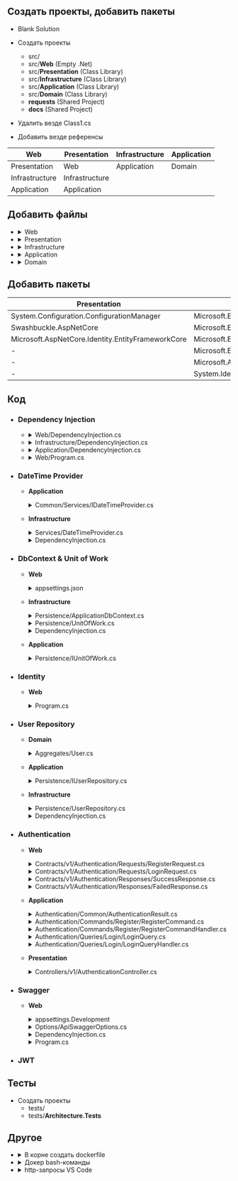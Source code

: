 
## Создать проекты, добавить пакеты
- Blank Solution

- Создать проекты
  - src/
  - src/**Web** (Empty .Net)
  - src/**Presentation** (Class Library)
  - src/**Infrastructure** (Class Library)
  - src/**Application** (Class Library)
  - src/**Domain** (Class Library)
  - **requests** (Shared Project)
  - **docs** (Shared Project)

- Удалить везде Class1.cs 


- Добавить везде референсы


| Web | Presentation | Infrastructure | Application |
|-----|-----------|----------------|-------------|
| Presentation | Web | Application | Domain|
| Infrastructure | Infrastructure |||
| Application | Application |||

## Добавить файлы
- <details><summary>Web</summary>
  
  - Contracts
    - v1    
      - Authentication
        - Requests
          - RegisterRequest.cs
          - LoginRequest.cs
        - Responses
          - SuccessResponse.cs
          - FailedResponse.cs
      - Posts
        - Requests
          - CreatePostRequest.cs
          - UpdatePostRequest.cs
        - Responses
          - PostResponse.cs 
      - ApiRoutes.cs
  - Options
    - ApiSwaggerOptions.cs
  - DependencyInjection.cs
  </details>

- <details>
  <summary>Presentation</summary>  
  
  - Controllers
    - v1
      - AuthenticationController.cs 
      - PostsController.cs
      - TagsController.cs
      - ErrorController.cs
  </details>
   
- <details><summary>Infrastructure</summary>
  
  - Authentication
    - JwtSettings.cs
    - JwtTokenGenerator.cs 
  - Persistence
    - UserRepository.cs
  - Services
    - DateTimeProvider.cs
   - DependencyInjection.cs
  </details>
  
- <details><summary>Application</summary> 
  
  - Authentication
    - Commands
      - Register
        - RegisterCommand.cs 
        - RegisterCommandHandler.cs 
    - Common
      - AuthenticationResult.cs 
    - Queries
      - Login
        - LoginQuery.cs
        - LoginQueryHandler.cs 
  - Common
    - Interfaces
      - Authentication
        - IJwtTokenGenerator.cs
    - Services
      - IDateTimeProvider.cs 
  - Persistence
    - IUserRepository.cs
  - DependencyInjection.cs
  </details>
  
- <details><summary>Domain</summary>
  
  - Aggregates
    - User.cs 
  </details>

## Добавить пакеты

| Presentation | Infrastructure | Application |
|-----------|----------------|-------------|
| System.Configuration.ConfigurationManager | Microsoft.Extensions.Configuration | Microsoft.Extensions.DependencyInjection |
|Swashbuckle.AspNetCore | Microsoft.Extensions.Options.ConfigurationExtension |MediatR|
| Microsoft.AspNetCore.Identity.EntityFrameworkCore | Microsoft.EntityFrameworkCore.SqlServer | MediatR.Extensions.Microsoft.DependencyInjection |
| - | Microsoft.EntityFrameworkCore.Tools | - |
| - | Microsoft.AspNetCore.Identity.EntityFrameworkCore | - |
| - | System.IdentityModel.Tokens.Jwt | - |

## Код

- ### Dependency Injection
  - <details>
      <summary>Web/DependencyInjection.cs</summary>
      
      ```csharp
              public static IServiceCollection AddPresentation(this IServiceCollection services)
              {
                  services.AddIdentity<IdentityUser, IdentityRole>(options =>
                  {
                      options.Password.RequireDigit = false;
                      options.Password.RequireNonAlphanumeric = false;
                      options.Password.RequireUppercase = false;
                      options.Password.RequiredLength = 6;
                  })
          .AddRoles<IdentityRole>()
          .AddEntityFrameworkStores<ApplicationDbContext>();

                  services.AddSwaggerGen(x =>
                  {
                      x.SwaggerDoc("v1", new Microsoft.OpenApi.Models.OpenApiInfo {Title="My Api", Version="v1" });
                  });
                  return services;
              }
      ```
    </details>
  - <details>
      <summary>Infrastructure/DependencyInjection.cs</summary>
      
      ```csharp
      public static IServiceCollection AddInfrastructure(this IServiceCollection services, ConfigurationManager config)
        {
            return services;
        }
      ```
    </details>
  - <details>
      <summary>Application/DependencyInjection.cs</summary>
      
      ```csharp
      public static IServiceCollection AddApplication(this IServiceCollection services)
        {
            services.AddMediatR(typeof(DependencyInjection).Assembly);
            return services;
        }
      ```
    </details>
  - <details>
      <summary>Web/Program.cs</summary>

      ```csharp
      var builder = WebApplication.CreateBuilder(args);
      {
          builder.Services.AddApplication();
          builder.Services.AddInfrastructure(builder.Configuration);
          builder.Services.AddPresentation();
          builder.Services.AddControllers();
      }

      var app = builder.Build();
      {
          app.UseHttpsRedirection();
          
          Assembly presentationAssembly = typeof(Presentation.AssemblyReference).Assembly;
          app.MapControllers().AddApplicationPart(presentationAssembly);
  
          app.Run();
      }
      ```
    </details>
  
- ### DateTime Provider
  - **Application**
    <details>
      <summary>Common/Services/IDateTimeProvider.cs</summary>
      
      ```csharp
      public interface IDateTimeProvider
      {
          DateTime UtcNow { get; }
      }
      ```
    </details>
  - **Infrastructure**
    <details>
      <summary>Services/DateTimeProvider.cs</summary>
      
      ```csharp
      public class DateTimeProvider : IDateTimeProvider
      {
          public DateTime UtcNow => DateTime.UtcNow;
      }
      ```
    </details>
    <details>
      <summary>DependencyInjection.cs</summary>
      Добавить
      
      ```csharp
      services.AddSingleton<IDateTimeProvider, DateTimeProvider>();
      ```
    </details>

- ### DbContext & Unit of Work
  - **Web**
    <details>
    <summary>appsettings.json</summary>
      
    ```json
        "ConnectionStrings": {
        "DefaultConnection": "Data Source=(localdb)\\MSSQLLocalDB;Initial Catalog=Portfolio2022;Integrated Security=True;
        Connect Timeout=30;Encrypt=False;TrustServerCertificate=False;ApplicationIntent=ReadWrite;MultiSubnetFailover=False"
        }
    ```
    </details>
  - **Infrastructure**
    <details>
    <summary>Persistence/ApplicationDbContext.cs</summary>
      
      ```csharp
        public class ApplicationDbContext : IdentityDbContext
        {
            public ApplicationDbContext(DbContextOptions<ApplicationDbContext> options) : base(options)
            {

            }

            public DbSet<User> Users { get; set; }

            public DbSet<Post> Posts { get; set; }
        }
      ```
    </details>  
      
    <details>
    <summary>Persistence/UnitOfWork.cs</summary>
      
      ```csharp
      public sealed class UnitOfWork : IUnitOfWork
      {
          private readonly ApplicationDbContext _ctx;

          public UnitOfWork(ApplicationDbContext ctx)
          {
              _ctx = ctx;
          }

          public Task SaveChangesAsync(CancellationToken cancellationToken = default)
          {
              return _ctx.SaveChangesAsync(cancellationToken);
          }
      }
      ```
    </details>

    <details>
    <summary>DependencyInjection.cs</summary>
      
      ```csharp
        public static IServiceCollection AddInfrastructure(this IServiceCollection services, IConfiguration configuration)
        {
            services.AddDbContext<ApplicationDbContext>(options => options.UseSqlServer(configuration["DefaultConnection"]));
        }
      ```
      
    </details>
      
  - **Application**
    <details>
    <summary>Persistence/IUnitOfWork.cs</summary>
      
      ```csharp
     
      ```
    </details>
      
- ### Identity
  - **Web**
    <details>
    <summary>Program.cs</summary>
      
    ```csharp
      var builder = WebApplication.CreateBuilder(args);
      {
          builder.Services.AddIdentity<IdentityUser, IdentityRole>(options =>
          {
              options.Password.RequireDigit = false;
              options.Password.RequireNonAlphanumeric = false;
              options.Password.RequireUppercase = false;
              options.Password.RequiredLength = 6;
          })
              .AddRoles<IdentityRole>()
              .AddEntityFrameworkStores<ApplicationDbContext>();
      }
      var app = builder.Build();
      {
          {
              IServiceScope scope = app.Services.CreateScope();
              ApplicationDbContext ctx = scope.ServiceProvider.GetRequiredService<ApplicationDbContext>();
              UserManager<IdentityUser> userManager = scope.ServiceProvider.GetRequiredService<UserManager<IdentityUser>>();
              RoleManager<IdentityRole> roleManager = scope.ServiceProvider.GetRequiredService<RoleManager<IdentityRole>>();

              ctx.Database.EnsureCreated();

              IdentityRole adminRole = new IdentityRole("Admin");
              if (!ctx.Roles.Any())
              {
                  roleManager.CreateAsync(adminRole).GetAwaiter().GetResult();
              }

              if (!ctx.Users.Any(u => u.UserName == "admin"))
              {
                  IdentityUser adminUser = new IdentityUser
                  {
                      UserName = "admin",
                      Email = "admin@example.com"
                  };
                  userManager.CreateAsync(adminUser, "P@ssword123!").GetAwaiter().GetResult();
                  userManager.AddToRoleAsync(adminUser, adminRole.Name).GetAwaiter().GetResult();
              }        
          }
      }
    ```
    </details>
      
- ### User Repository  
  - **Domain**
    <details>
    <summary>Aggregates/User.cs</summary>
      
      ```csharp
        public class User
        {
            public Guid Id { get; set; } = Guid.NewGuid();
            public string FirstName { get; set; } = null!;
            public string LastName { get; set; } = null!;
            public string Email { get; set; } = null!;
            public string Password { get; set; } = null!;
        }
      ```
    </details>  
      
  - **Application**
    <details>
    <summary>Persistence/IUserRepository.cs</summary>
      
      ```csharp
        public interface IUserRepository
        {
            User? GetUserByEmail(string email);
            void Add(User user);
        }
      ```
    </details>
  - **Infrastructure**
    <details>
    <summary>Persistence/UserRepository.cs</summary>
      
      ```csharp
        public class UserRepository : IUserRepository
        {
            private static readonly List<User> _users = new();

            public User? GetUserByEmail(string email)
            {
                return _users.SingleOrDefault(u => u.Email == email);
            }

            public void Add(User user)
            {
                _users.Add(user);
            }
        }
      ```
    </details>
    <details>
    <summary>DependencyInjection.cs</summary>
      
      ```csharp
        public static class DependencyInjection
        {
            public static IServiceCollection AddInfrastructure(this IServiceCollection services)
            {
                services.AddScoped<IUserRepository, UserRepository>();
                return services;
            }
        }
      ```
    </details> 
      
      
- ### Authentication
  - **Web**
    <details>
      <summary>Contracts/v1/Authentication/Requests/RegisterRequest.cs</summary>

      ```csharp
      public record RegisterRequest(
          string FirstName,
          string LastName,
          string Email,
          string Password);
      ```
    </details>
    <details>
      <summary>Contracts/v1/Authentication/Requests/LoginRequest.cs</summary>

      ```csharp
      public record LoginRequest(
          string Email,
          string Password);
      ```
    </details>
    <details>
      <summary>Contracts/v1/Authentication/Responses/SuccessResponse.cs</summary>

      ```csharp
      public record SuccessResponse(
          Guid Id,
          string FirstName,
          string LastName,
          string Email,
          string Token);
      ```
    </details>
    <details>
      <summary>Contracts/v1/Authentication/Responses/FailedResponse.cs</summary>

      ```csharp
      public class FailedResponse
      {

      }
      ```
    </details>

  - **Application**
    <details>
    <summary>Authentication/Common/AuthenticationResult.cs</summary>
      
      ```csharp
      public record AuthenticationResult(
          User User,
          string Token);
      ```
    </details>    
    <details>
    <summary>Authentication/Commands/Register/RegisterCommand.cs</summary>
      
      ```csharp
        public record RegisterCommand(
          string FirstName,
          string LastName,
          string Email,
          string Password) : IRequest<AuthenticationResult>;
      ```
    </details>
      

    <details>
    <summary>Authentication/Commands/Register/RegisterCommandHandler.cs</summary>
      
      ```csharp
        public class RegisterCommandHandler :
            IRequestHandler<RegisterCommand, AuthenticationResult>
        {
            private readonly IJwtTokenGenerator _jwttokengenerator;
            private readonly IUserRepository _userRepository;

            public RegisterCommandHandler(IJwtTokenGenerator jwtTokenGenerator,
                IUserRepository userRepository)
            {
                _jwttokengenerator = jwtTokenGenerator;
                _userRepository = userRepository;
            }
            public async Task<AuthenticationResult> Handle(RegisterCommand command, CancellationToken cancellationToken)
            {
                if (_userRepository.GetUserByEmail(command.Email) is not null)
                {
                    throw new Exception("User with given email already exists");
                }

                var user = new User
                {
                    FirstName = command.FirstName,
                    LastName = command.LastName,
                    Email = command.Email,
                    Password = command.Password
                };
                _userRepository.Add(user);

                Guid userId = Guid.NewGuid();
                var token = _jwttokengenerator.GenerateToken(user);

                return new AuthenticationResult(
                    user,
                    token);
            }
        }
    ```
    </details>
    <details>
    <summary>Authentication/Queries/Login/LoginQuery.cs</summary>
      
      ```csharp
        public record LoginQuery(string Email, string Password)
                : IRequest<AuthenticationResult>;
      ```
    </details>
    <details>
    <summary>Authentication/Queries/Login/LoginQueryHandler.cs</summary>
      
      ```csharp
        public class LoginQueryHandler :
            IRequestHandler<LoginQuery, AuthenticationResult>
        {
            private readonly IJwtTokenGenerator _jwttokengenerator;
            private readonly IUserRepository _userRepository;

            public LoginQueryHandler(IJwtTokenGenerator jwtTokenGenerator,
                IUserRepository userRepository)
            {
                _jwttokengenerator = jwtTokenGenerator;
                _userRepository = userRepository;
            }

            public async Task<AuthenticationResult> Handle(LoginQuery query, CancellationToken cancellationToken)
            {
                if (_userRepository.GetUserByEmail(query.Email) is not User user)
                {
                    throw new Exception("User with given email does not exist");
                }

                if (user.Password != query.Password)
                {
                    throw new Exception("Invalid password");
                }

                var token = _jwttokengenerator.GenerateToken(user);

                return new AuthenticationResult(
                    user,
                    token);
            }
        }
      ```
    </details>      
      
  - **Presentation**
      
    <details>
      <summary>Controllers/v1/AuthenticationController.cs</summary>
      
      ```csharp
      [ApiController]
      [Route("auth")]
      public class AuthenticationController : ControllerBase
      {
          private readonly ISender _mediator;

          public AuthenticationController(
              IMediator mediator)
          {
              _mediator = mediator;
          }

          [HttpPost("register")]
          public async Task<IActionResult> Register(RegisterRequest request)
          {
              var command = new RegisterCommand(request.FirstName, request.LastName, request.Email, request.Password);
              var authResult = await _mediator.Send(command);

              var authResponse = new SuccessResponse(
                  authResult.User.Id,
                  authResult.User.FirstName,
                  authResult.User.LastName,
                  authResult.User.Email,
                  authResult.Token);
              return Ok(request);
          }

          [HttpPost("login")]
          public async Task<IActionResult> Login(LoginRequest request)
          {
              var query = new LoginQuery(request.Email, request.Password);
              var authResult = await _mediator.Send(query);
              var authResponse = new SuccessResponse(
                  authResult.User.Id,
                  authResult.User.FirstName,
                  authResult.User.LastName,
                  authResult.User.Email,
                  authResult.Token);
              return Ok(request);
          }
      }
      ```
    </details>

- ### Swagger
  - **Web**
    <details>
      <summary>appsettings.Development</summary>
      
      ```json
        "ApiSwaggerOptions": {
          "JsonRoute": "swagger/{documentName}/swagger.json",
          "Description": "Our API",
          "UIEndpoint":  "v1/swagger.json"
        }
      ```
    </details>
    <details>
      <summary>Options/ApiSwaggerOptions.cs</summary>
      
      ```csharp
      public record ApiSwaggerOptions(
          string JsonRoute = null!,
          string UiEndpoint = null!,
          string Description = null!);
      ```
    </details>
    <details>
      <summary>DependencyInjection.cs</summary>
      
      ```csharp
      services.AddSwaggerGen(x =>
      {
          x.SwaggerDoc("v1", new Microsoft.OpenApi.Models.OpenApiInfo
          {
              Title = "Api",
              Version = "v1"
          });
      });
      ```
    </details>
    <details>
    <summary>Program.cs</summary>
    
    Добавить
    
    ```csharp
    var swaggerOptions = new ApiSwaggerOptions();

    builder.Configuration.GetSection(nameof(ApiSwaggerOptions))
        .Bind(swaggerOptions);

    app.UseSwagger(option =>
    {
        option.RouteTemplate = swaggerOptions.JsonRoute;
    });

    app.UseSwaggerUI(option =>
    {
        option.SwaggerEndpoint(swaggerOptions.UiEndpoint, swaggerOptions.Description);
    });
    ```
    </details>
  
- ### JWT
  
## Тесты
  
- Создать проекты
  - tests/
  - tests/**Architecture.Tests**

## Другое
  
- <details>
      <summary>В корне создать dockerfile</summary>
      
      ```dockerfile
      FROM httpd:alpine
      COPY ./html/ /usr/local/apache2/htdocs/
      ```
  </details>
      
- <details>
    <summary>Докер bash-команды</summary>

    `docker images`

    `docker build -t hello-docker:1.0.0 .`
  </details>
  
- <details>
  <summary>http-запросы VS Code</summary>  
  
  **requests**/Authentication/Register.http
  
  ```http
  @host=https://localhost:7056

  POST {{host}}/auth/register
  Content-type: application/json

  {
      "firstName": "Anton",
      "lastName": "K",
      "email": "ak@example.com",
      "password": "P@ssword123!"
  }  
  ```
  
  **requests**/Authentication/Login.http
  
  ```http
  @host=https://localhost:7056

  POST {{host}}/auth/login
  Content-type: application/json

  {
      "email": "ak@example.com",
      "password": "P@ssword123!"
  }
  ```
  </details>
